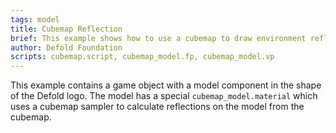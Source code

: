 ```yaml
---
tags: model
title: Cubemap Reflection
brief: This example shows how to use a cubemap to draw environment reflections on a model.
author: Defold Foundation
scripts: cubemap.script, cubemap_model.fp, cubemap_model.vp
---
```


This example contains a game object with a model component in the shape of the Defold logo. The model has a special `cubemap_model.material` which uses a cubemap sampler to calculate reflections on the model from the cubemap.